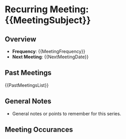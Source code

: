 # Recurring Meeting: {{MeetingSubject}}

## Overview
- **Frequency**: {{MeetingFrequency}}
- **Next Meeting**: {{NextMeetingDate}}

## Past Meetings
{{PastMeetingsList}}

## General Notes
- General notes or points to remember for this series.

## Meeting Occurances

